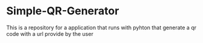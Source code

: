 # Simple-QR-Generator #
This is a repository for a application that runs with pyhton that generate a qr code with a url provide by the user
